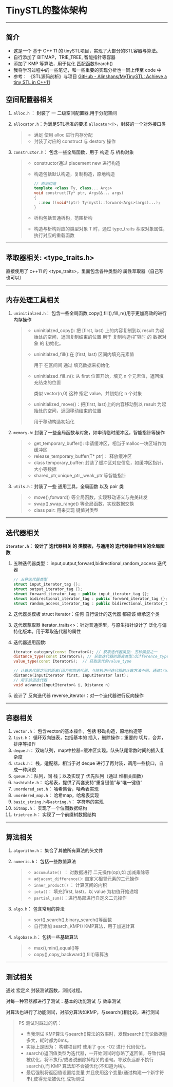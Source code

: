 # TinySTL的整体架构

------

## 简介

- 这是一个 基于 C++ 11 的 tinySTL项目，实现了大部分的STL容器与算法。
- 自行添加了 BITMAP，TRIE_TREE, 智能指针等容器
- 添加了 KMP 等算法，用于优化 匹配函数Search()
- 我将学习过程中的一些笔记，和一些重要的实现分析也一同上传至 code 中
- 参考： 《STL源码剖析》与项目 [GitHub - Alinshans/MyTinySTL: Achieve a tiny STL in C++11](https://github.com/Alinshans/MyTinySTL)

## 空间配置器相关

 1. `alloc.h` ： 封装了 一 二级空间配置器,用于分配空间

 2. `allocator.h`：为满足STL标准的要求 `allocator<T>`，封装的一个对外接口类

    > - 满足 使用 alloc 进行内存分配
    > - 封装了对应的 construct 与 destory 操作

 3. `constructor.h`： 包含一些全局函数，用于 构造 与 析构对象

    > - constructor通过 placement new 进行构造
    >
    > - 构造包括默认构造，复制构造，原地构造
    >
    >   ```C++
    >   // 原地构造
    >   template <class Ty, class... Args>
    >   void construct(Ty* ptr, Args&&... args)
    >   {
    >     ::new ((void*)ptr) Ty(mystl::forward<Args>(args)...);
    >   }
    >   ```
    >
    > - 析构包括普通析构，范围析构
    >
    > - 构造与析构对应的类型对象 T 时，通过 type_traits 萃取对象属性，执行对应的重载函数

------

## 萃取器相关: <type_traits.h>

直接使用了 c++11 的 <type_traits>，里面包含各种类型的 属性萃取器（自己写也可以）

------

## 内存处理工具相关

 1. `uninitialzed.h`： 包含一些全局函数,copy(),fill(),fill_n()用于更加高效的进行内存操作

    > - uninitialzed_copy(): 把 [first, last) 上的内容复制到以 result 为起始处的空间，返回复制结束的位置
    >   用于 复制构造/扩容时 的 数据对象 的 初始化。
    >
    > - uninitialzed_fill():在 [first, last) 区间内填充元素值
    >
    >   用于 在区间间   通过 填充数据来初始化
    >
    > - uninitialzed_fill_n(): 从 first 位置开始，填充 n 个元素值，返回填充结束的位置
    >
    >   类似 vector<int>(n,0) 这种 指定 value，并初始化 n 个对象
    >
    > - uninitialized_move()：把[first, last)上的内容移动到以 result 为起始处的空间，返回移动结束的位置
    >
    >   用于移动构造初始化

 2. `memory.h`: 封装了一些全局函数与对象，如申请临时缓冲区，智能指针等操作

    > - get_temporary_buffer(): 申请缓冲区，相当于malloc一块区域作为缓冲区
    > - release_temporary_buffer(T* ptr)： 释放缓冲区
    > - class temporary_buffer: 封装了缓冲区对应信息，如缓冲区指针，大小等数据
    > - shared_ptr,unique_ptr,_weak_ptr 等智能指针

 3. `utils.h`：封装了一些 通用工具，全局函数 以及 pair 类

    > - move(),forward() 等全局函数，实现移动语义与完美转发
    > - swap(),swap_range() 等全局函数，实现数据交换
    > - class pair: 用来实现 键值对类型

------

## 迭代器相关

**`iterator.h`： 设计了 迭代器相关 的 类模板，与通用的 迭代器操作相关的全局函数**

1. 五种迭代器类型： input,output,forward,bidirectional,random_access 迭代器

   ```C++
   // 五种迭代器类型
   struct input_iterator_tag {};
   struct output_iterator_tag {};
   struct forward_iterator_tag : public input_iterator_tag {};
   struct bidirectional_iterator_tag : public forward_iterator_tag {};
   struct random_access_iterator_tag : public bidirectional_iterator_tag {};
   ```

   

2. 迭代器类模板 struct iterator：任何 自行设计的迭代器 都应该 继承这个类

3. 迭代器萃取器 iterator_traits<>：针对普通类型，与原生指针设计了 泛化与偏特化版本。用于萃取迭代器的属性

4. 迭代器通用函数:  

   ```C++
   iterator_category(const Iterator&); // 获取迭代器类型: 五种类型之一
   distance_type(const Iterator&); // 获取迭代器的距离类型:difference_type
   value_type(const Iterator&);  // 获取迭代的value_type
   
   // 计算迭代器之间的距离(因为前向迭代器，与随机访问迭代器的计算方法不同，通过traits萃取对应的重载函数进行实现)
   distance(InputIterator first, InputIterator last); 
   // 用于前进迭代器
   void advance(InputIterator& i, Distance n)
   ```

5. 设计了 反向迭代器 reverse_iterator<Iterator>：对一个迭代器进行反向操作

------

## 容器相关

1. `vector.h`： 包含vector的基本操作，包括 移动构造，原地构造等
2. `list.h`： 循环双向链表，包括基本的 插入，删除操作；重要的 切片，合并，排序等操作
3. `deque.h`： 双端队列，map中控器+缓冲区实现。队头队尾常数时间的插入复杂度
4. `stack.h`： 栈，适配器，相当于对 deque 进行了再封装，调用一些接口，自成一种风貌
5. `queue.h`：队列，同 栈；以及实现了 优先队列（通过 堆相关函数）
6. `hashtable.h`： 哈希表，提供了两套支持“重复键值”与“唯一键值”
7. `unordered_set.h`： 哈希集合，哈希表实现
8. `unordered_map.h`： 哈希map，哈希表实现
9. `basic_string.h`与`astring.h`： 字符串的实现
10. `bitmap.h`： 实现了一个位图数据结构
11. `trietree.h`： 实现了一个前缀树数据结构

------

## 算法相关

1. `algorithm.h`： 集合了其他所有算法的头文件

2. `numeric.h`： 包括一些数值算法

   > - `accumulate() `：  对数据进行 二元操作(op),如 加减乘除等
   > - `adjacent_difference()`: 自定义相邻元素的二元操作
   > - `inner_product()` ： 计算区间的内积
   > - `iota()`： 填充[first, last)，以 value 为初值开始递增
   > -  `partial_sum()`：进行局部进行自定义二元操作

3. `algo.h`： 包含常用的算法

   > - sort(),search(),binary_search()等函数
   > - 自行添加 search_KMP() KMP算法，用于加速计算

4. `algobase.h`： 包括一些基础算法

   > - max(),min(),equal()等
   > - copy(),copy_backward(),fill()等算法

------

## 测试相关

通过 宏定义 封装测试函数，测试过程。

对每一种容器都进行了测试：基本的功能测试 与 效率测试

对算法也进行了功能测试，对部分算法如KMP，与search()相比较，进行测试

> PS 测试时踩过的坑：
>
> 	- 当我测试 KMP算法与search()算法的效率时，发现search()无论数据量多大，耗时都为0ms。
> 	- 实际上是因为： 构建项目时 使用了 gcc -O2 进行 代码优化。
> 	- search()返回值类型为迭代器，一开始测试时忽略了返回值，导致代码被优化，将不执行/或者说删除掉相关的语句。导致永远都不执行search(),而 KMP 算法却不会被优化(不知道为啥)。
> 	- 最后强制将返回值设置给变量 并且使用这个变量(通过构建一个新字符串),使得无法被优化.成功测试